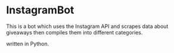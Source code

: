 # InstagramBot

This is a bot which uses the Instagram API and scrapes data about giveaways then compiles them into different categories.
  
written in Python.




